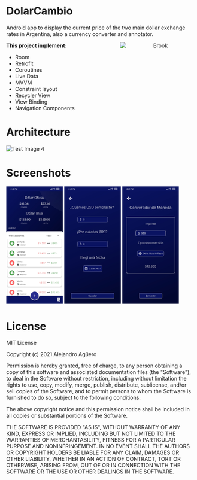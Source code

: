 # DolarCambio

Android app to display the current price of the two main dollar exchange rates in Argentina, also a currency converter and annotator.

<p align="center">
    <img style="float:right;" src="https://github.com/ariel10aguero/DolarCambio/blob/master/screenshots/app_logo.png?raw=true" width="200 height="200" alt="Brook"/>
</p>

**This project implement:**

- Room
- Retrofit
- Coroutines
- Live Data
- MVVM
- Constraint layout
- Recycler View
- View Binding
- Navigation Components

# Architecture

![Test Image 4](https://developer.android.com/topic/libraries/architecture/images/final-architecture.png)


# Screenshots


<img src="./screenshots/screenshot_home.jpg" width="30%" height="30%"> <img src="./screenshots/screenshot_buyfragment.jpg" width="30%" height="30%"> <img src="./screenshots/screenshot_currencyconverter.jpg" width="30%" height="30%">

# License

MIT License

Copyright (c) 2021 Alejandro Agüero

Permission is hereby granted, free of charge, to any person obtaining a copy
of this software and associated documentation files (the "Software"), to deal
in the Software without restriction, including without limitation the rights
to use, copy, modify, merge, publish, distribute, sublicense, and/or sell
copies of the Software, and to permit persons to whom the Software is
furnished to do so, subject to the following conditions:

The above copyright notice and this permission notice shall be included in all
copies or substantial portions of the Software.

THE SOFTWARE IS PROVIDED "AS IS", WITHOUT WARRANTY OF ANY KIND, EXPRESS OR
IMPLIED, INCLUDING BUT NOT LIMITED TO THE WARRANTIES OF MERCHANTABILITY,
FITNESS FOR A PARTICULAR PURPOSE AND NONINFRINGEMENT. IN NO EVENT SHALL THE
AUTHORS OR COPYRIGHT HOLDERS BE LIABLE FOR ANY CLAIM, DAMAGES OR OTHER
LIABILITY, WHETHER IN AN ACTION OF CONTRACT, TORT OR OTHERWISE, ARISING FROM,
OUT OF OR IN CONNECTION WITH THE SOFTWARE OR THE USE OR OTHER DEALINGS IN THE
SOFTWARE.

